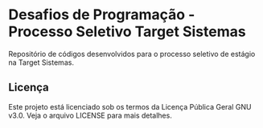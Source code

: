 # Desafios de Programação - Processo Seletivo Target Sistemas

Repositório de códigos desenvolvidos para o processo seletivo de estágio na Target Sistemas.

## Licença
Este projeto está licenciado sob os termos da Licença Pública Geral GNU v3.0. Veja o arquivo LICENSE para mais detalhes.

